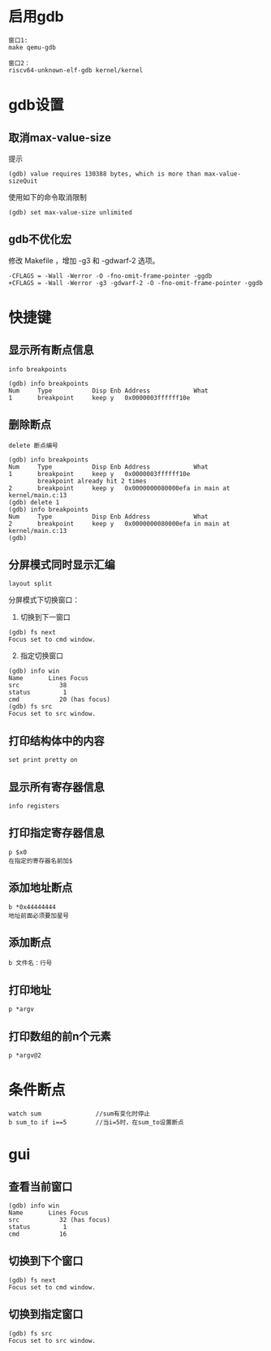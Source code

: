 # 启用gdb
```
窗口1:
make qemu-gdb

窗口2：
riscv64-unknown-elf-gdb kernel/kernel
```

# gdb设置
## 取消max-value-size
提示
```
(gdb) value requires 130388 bytes, which is more than max-value-sizeQuit
```
使用如下的命令取消限制
```
(gdb) set max-value-size unlimited
```

## gdb不优化宏
修改 Makefile ，增加 -g3 和 -gdwarf-2 选项。
```
-CFLAGS = -Wall -Werror -O -fno-omit-frame-pointer -ggdb
+CFLAGS = -Wall -Werror -g3 -gdwarf-2 -O -fno-omit-frame-pointer -ggdb
```

# 快捷键
## 显示所有断点信息
```
info breakpoints
```
```
(gdb) info breakpoints
Num     Type           Disp Enb Address            What
1       breakpoint     keep y   0x0000003ffffff10e
```
## 删除断点
```
delete 断点编号
```
```
(gdb) info breakpoints
Num     Type           Disp Enb Address            What
1       breakpoint     keep y   0x0000003ffffff10e
        breakpoint already hit 2 times
2       breakpoint     keep y   0x0000000080000efa in main at kernel/main.c:13
(gdb) delete 1
(gdb) info breakpoints
Num     Type           Disp Enb Address            What
2       breakpoint     keep y   0x0000000080000efa in main at kernel/main.c:13
(gdb)
```
## 分屏模式同时显示汇编
```
layout split
```
分屏模式下切换窗口：
1. 切换到下一窗口
```
(gdb) fs next
Focus set to cmd window.
```
2. 指定切换窗口
```
(gdb) info win
Name       Lines Focus
src           38
status         1
cmd           20 (has focus)
(gdb) fs src
Focus set to src window.
```
## 打印结构体中的内容
```
set print pretty on
```

## 显示所有寄存器信息
```
info registers
```

## 打印指定寄存器信息
```
p $x0
在指定的寄存器名前加$
```

## 添加地址断点
```
b *0x44444444
地址前面必须要加星号
```

## 添加断点
```
b 文件名：行号
```

## 打印地址
```
p *argv
```
## 打印数组的前n个元素
```
p *argv@2
```
# 条件断点
```
watch sum               //sum有变化时停止
b sum_to if i==5        //当i=5时，在sum_to设置断点
```

# gui
## 查看当前窗口
```
(gdb) info win
Name       Lines Focus
src           32 (has focus)
status         1
cmd           16
```

## 切换到下个窗口
```
(gdb) fs next
Focus set to cmd window.
```

## 切换到指定窗口
```
(gdb) fs src
Focus set to src window.
```